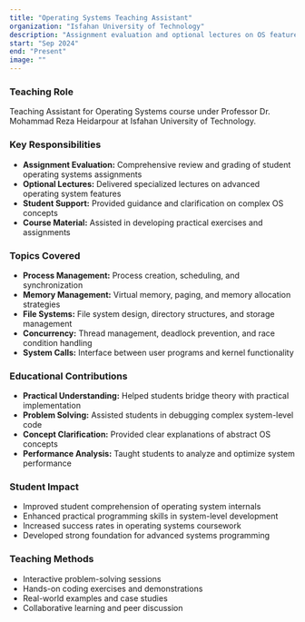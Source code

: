 ```yaml
---
title: "Operating Systems Teaching Assistant"
organization: "Isfahan University of Technology"
description: "Assignment evaluation and optional lectures on OS features"
start: "Sep 2024"
end: "Present"
image: ""
---
```


### Teaching Role
Teaching Assistant for Operating Systems course under Professor Dr. Mohammad Reza Heidarpour at Isfahan University of Technology.

### Key Responsibilities
- **Assignment Evaluation:** Comprehensive review and grading of student operating systems assignments
- **Optional Lectures:** Delivered specialized lectures on advanced operating system features
- **Student Support:** Provided guidance and clarification on complex OS concepts
- **Course Material:** Assisted in developing practical exercises and assignments

### Topics Covered
- **Process Management:** Process creation, scheduling, and synchronization
- **Memory Management:** Virtual memory, paging, and memory allocation strategies
- **File Systems:** File system design, directory structures, and storage management
- **Concurrency:** Thread management, deadlock prevention, and race condition handling
- **System Calls:** Interface between user programs and kernel functionality

### Educational Contributions
- **Practical Understanding:** Helped students bridge theory with practical implementation
- **Problem Solving:** Assisted students in debugging complex system-level code
- **Concept Clarification:** Provided clear explanations of abstract OS concepts
- **Performance Analysis:** Taught students to analyze and optimize system performance

### Student Impact
- Improved student comprehension of operating system internals
- Enhanced practical programming skills in system-level development
- Increased success rates in operating systems coursework
- Developed strong foundation for advanced systems programming

### Teaching Methods
- Interactive problem-solving sessions
- Hands-on coding exercises and demonstrations
- Real-world examples and case studies
- Collaborative learning and peer discussion

